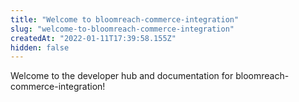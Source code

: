 ```yaml
---
title: "Welcome to bloomreach-commerce-integration"
slug: "welcome-to-bloomreach-commerce-integration"
createdAt: "2022-01-11T17:39:58.155Z"
hidden: false
---
```

Welcome to the developer hub and documentation for bloomreach-commerce-integration!